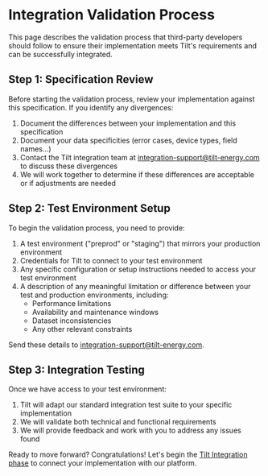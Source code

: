 # Integration Validation Process

This page describes the validation process that third-party developers should follow to ensure their implementation meets Tilt's requirements and can be successfully integrated.

## Step 1: Specification Review

Before starting the validation process, review your implementation against this specification. If you identify any divergences:

1. Document the differences between your implementation and this specification
2. Document your data specificities (error cases, device types, field names...)
3. Contact the Tilt integration team at [integration-support@tilt-energy.com](mailto:integration-support@tilt-energy.com) to discuss these divergences
4. We will work together to determine if these differences are acceptable or if adjustments are needed

## Step 2: Test Environment Setup

To begin the validation process, you need to provide:

1. A test environment ("preprod" or "staging") that mirrors your production environment
2. Credentials for Tilt to connect to your test environment
3. Any specific configuration or setup instructions needed to access your test environment
4. A description of any meaningful limitation or difference between your test and production environments, including:
    - Performance limitations
    - Availability and maintenance windows
    - Dataset inconsistencies
    - Any other relevant constraints

Send these details to [integration-support@tilt-energy.com](mailto:integration-support@tilt-energy.com).

## Step 3: Integration Testing

Once we have access to your test environment:

1. Tilt will adapt our standard integration test suite to your specific implementation
2. We will validate both technical and functional requirements
3. We will provide feedback and work with you to address any issues found

Ready to move forward? Congratulations! Let's begin the [Tilt Integration phase](tilt_integration.md) to connect your implementation with our platform.
